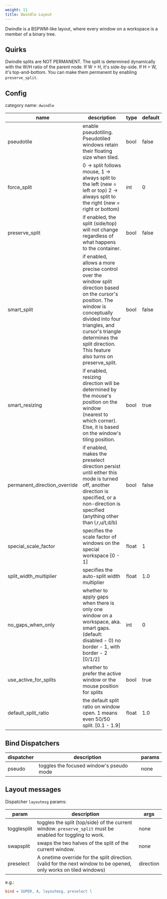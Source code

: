 ```yaml
---
weight: 11
title: Dwindle Layout
---
```


Dwindle is a BSPWM-like layout, where every window on a workspace is a member of
a binary tree.

## Quirks

Dwindle splits are NOT PERMANENT. The split is determined dynamically with the
W/H ratio of the parent node. If W > H, it's side-by-side. If H > W, it's
top-and-bottom. You can make them permanent by enabling `preserve_split`.

## Config

category name: `dwindle`

| name                         | description                                                                                                                                                                                                                                                        | type  | default |
| ---------------------------- | ------------------------------------------------------------------------------------------------------------------------------------------------------------------------------------------------------------------------------------------------------------------ | ----- | ------- |
| pseudotile                   | enable pseudotiling. Pseudotiled windows retain their floating size when tiled.                                                                                                                                                                                    | bool  | false   |
| force_split                  | 0 -> split follows mouse, 1 -> always split to the left (new = left or top) 2 -> always split to the right (new = right or bottom)                                                                                                                                 | int   | 0       |
| preserve_split               | if enabled, the split (side/top) will not change regardless of what happens to the container.                                                                                                                                                                      | bool  | false   |
| smart_split                  | if enabled, allows a more precise control over the window split direction based on the cursor's position. The window is conceptually divided into four triangles, and cursor's triangle determines the split direction. This feature also turns on preserve_split. | bool  | false   |
| smart_resizing               | if enabled, resizing direction will be determined by the mouse's position on the window (nearest to which corner). Else, it is based on the window's tiling position.                                                                                              | bool  | true    |
| permanent_direction_override | if enabled, makes the preselect direction persist until either this mode is turned off, another direction is specified, or a non-direction is specified (anything other than l,r,u/t,d/b)                                                                          | bool  | false   |
| special_scale_factor         | specifies the scale factor of windows on the special workspace [0 - 1]                                                                                                                                                                                             | float | 1       |
| split_width_multiplier       | specifies the auto-split width multiplier                                                                                                                                                                                                                          | float | 1.0     |
| no_gaps_when_only            | whether to apply gaps when there is only one window on a workspace, aka. smart gaps. (default: disabled - 0) no border - 1, with border - 2 [0/1/2]                                                                                                                | int   | 0       |
| use_active_for_splits        | whether to prefer the active window or the mouse position for splits                                                                                                                                                                                               | bool  | true    |
| default_split_ratio          | the default split ratio on window open. 1 means even 50/50 split. [0.1 - 1.9]                                                                                                                                                                                      | float | 1.0     |

## Bind Dispatchers

| dispatcher | description                              | params |
| ---------- | ---------------------------------------- | ------ |
| pseudo     | toggles the focused window's pseudo mode | none   |

## Layout messages

Dispatcher `layoutmsg` params:

| param       | description                                                                                                       | args      |
| ----------- | ----------------------------------------------------------------------------------------------------------------- | --------- |
| togglesplit | toggles the split (top/side) of the current window. `preserve_split` must be enabled for toggling to work.        | none      |
| swapsplit   | swaps the two halves of the split of the current window.                                                          | none      |
| preselect   | A onetime override for the split direction. (valid for the next window to be opened, only works on tiled windows) | direction |

e.g.:

```ini
bind = SUPER, A, layoutmsg, preselect l
```
